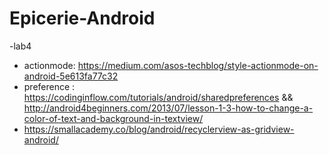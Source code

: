 # Epicerie-Android

-lab4
- actionmode: https://medium.com/asos-techblog/style-actionmode-on-android-5e613fa77c32
- preference : https://codinginflow.com/tutorials/android/sharedpreferences && http://android4beginners.com/2013/07/lesson-1-3-how-to-change-a-color-of-text-and-background-in-textview/
- https://smallacademy.co/blog/android/recyclerview-as-gridview-android/
